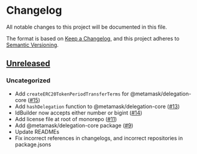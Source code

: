 # Changelog

All notable changes to this project will be documented in this file.

The format is based on [Keep a Changelog](https://keepachangelog.com/en/1.0.0/),
and this project adheres to [Semantic Versioning](https://semver.org/spec/v2.0.0.html).

## [Unreleased]

### Uncategorized

- Add `createERC20TokenPeriodTransferTerms` for @metamask/delegation-core ([#15](https://github.com/MetaMask/delegation-toolkit/pull/15))
- Add `hashDelegation` function to @metamask/delegation-core ([#13](https://github.com/MetaMask/delegation-toolkit/pull/13))
- IdBuilder now accepts either number or bigint ([#14](https://github.com/MetaMask/delegation-toolkit/pull/14))
- Add license file at root of monorepo ([#11](https://github.com/MetaMask/delegation-toolkit/pull/11))
- Add @metamask/delegation-core package ([#9](https://github.com/MetaMask/delegation-toolkit/pull/9))
- Update READMEs
- Fix incorrect references in changelogs, and incorrect repositories in package.jsons

[Unreleased]: https://github.com/MetaMask/delegation-toolkit/
